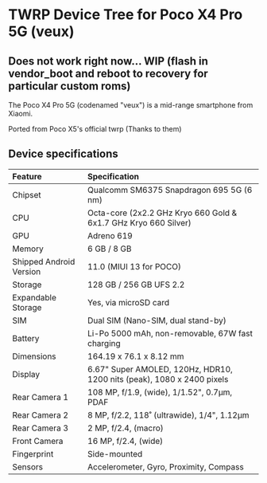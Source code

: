 #  TWRP Device Tree for Poco X4 Pro 5G (veux)

## Does not work right now... WIP (flash in vendor_boot and reboot to recovery for particular custom roms)

The Poco X4 Pro 5G (codenamed "veux") is a mid-range smartphone from Xiaomi.

Ported from Poco X5's official twrp (Thanks to them)

## Device specifications

| Feature                 | Specification                                                                  |
| :---------------------- | :------------------------------------------------------------------------------|
| Chipset                 | Qualcomm SM6375 Snapdragon 695 5G (6 nm)                                       |
| CPU                     | Octa-core (2x2.2 GHz Kryo 660 Gold & 6x1.7 GHz Kryo 660 Silver)                |
| GPU                     | Adreno 619                                                                     |
| Memory                  | 6 GB / 8 GB                                                                    |
| Shipped Android Version | 11.0 (MIUI 13 for POCO)                                                        |
| Storage                 | 128 GB / 256 GB UFS 2.2                                                        |
| Expandable Storage      | Yes, via microSD card                                                          |
| SIM                     | Dual SIM (Nano-SIM, dual stand-by)                                             |
| Battery                 | Li-Po 5000 mAh, non-removable, 67W fast charging                               |
| Dimensions              | 164.19 x 76.1 x 8.12 mm                                                        |
| Display                 | 6.67" Super AMOLED, 120Hz, HDR10, 1200 nits (peak), 1080 x 2400 pixels         |
| Rear Camera 1           | 108 MP, f/1.9, (wide), 1/1.52", 0.7µm, PDAF                                    |
| Rear Camera 2           | 8 MP, f/2.2, 118˚ (ultrawide), 1/4", 1.12µm                                    |
| Rear Camera 3           | 2 MP, f/2.4, (macro)                                                           |
| Front Camera            | 16 MP, f/2.4, (wide)                                                           |
| Fingerprint             | Side-mounted                                                                   |
| Sensors                 | Accelerometer, Gyro, Proximity, Compass                                        |
